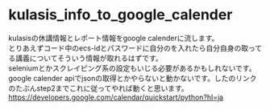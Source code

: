 # kulasis_info_to_google_calender

kulasisの休講情報とレポート情報をgoogle calenderに流します。  
とりあえずコード中のecs-idとパスワードに自分のを入れたら自分自身の取ってる講義についてそういう情報が取れるはずです。  
seleniumとかスクレイピング系の設定もいじる必要があるかもしれないです。  
google calender apiでjsonの取得とかやらないと動かないです。したのリンクのたぶんstep2までこれに従ってやれば動くと思います。  
https://developers.google.com/calendar/quickstart/python?hl=ja
